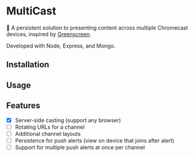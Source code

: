 MultiCast
=========

:green_heart: A persistent solution to presenting content across multiple Chromecast devices, inspired by [Greenscreen](http://greenscreen.io/).

Developed with Node, Express, and Mongo.

## Installation

## Usage

## Features

- [x] Server-side casting (support any browser)
- [ ] Rotating URLs for a channel
- [ ] Additional channel layouts
- [ ] Persistence for push alerts (view on device that joins after alert)
- [ ] Support for multiple push alerts at once per channel